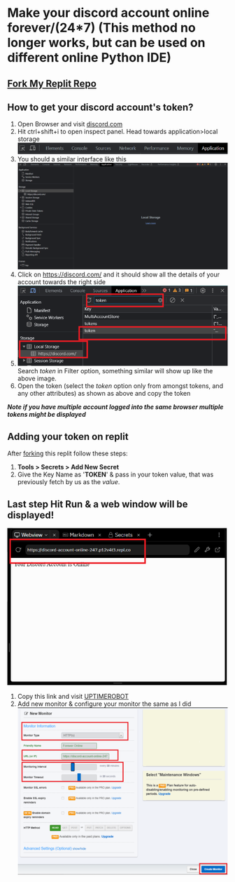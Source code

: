 # Make your discord account online forever/(24*7) (This method no longer works, but can be used on different online Python IDE)

## [Fork My Replit Repo](https://replit.com/@p12v4t3/Discord-Account-Online-247)
## How to get your discord account's token?
1. Open Browser and visit [discord.com](https://discord.com/app)
2. Hit ctrl+shift+i to open inspect panel. Head towards application>local storage
![image](img/image1.png)
3. You should a similar interface like this ![image](img/image0.png)
4. Click on https://discord.com/ and it should show all the details of your account towards the right side
5. ![image](img/image2.png)
   Search *token* in Filter option, something similar will show up like the above image.
6. Open the token (select the *token* option only from amongst tokens, and any other attributes) as shown as above and copy the token

***Note if you have multiple account logged into the same browser multiple tokens might be displayed***


## Adding your token on replit
After [forking](https://replit.com/@p12v4t3/Discord-Account-Online-247) this replit follow these steps:
1. **Tools > Secrets > Add New Secret**
2. Give the Key Name as '**TOKEN**' & pass in your token value, that was previously fetch by us as the *value*.

## Last step Hit Run & a web window will be displayed!
![image](img/image3.png)

1. Copy this link and visit [UPTIMEROBOT](https://uptimerobot.com/)
2. Add new monitor & configure your monitor the same as I did
   ![image](img/image4.png)

